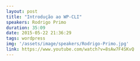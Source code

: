 ```yaml
---
layout: post
title: "Introdução ao WP-CLI"
speakers: Rodrigo Primo
duration: 35:09
date: 2015-05-22 21:36:29
tags: wordpress
img: '/assets/image/speakers/Rodrigo-Primo.jpg'
link: https://www.youtube.com/watch?v=8sAw7F4SKvQ
---
```

